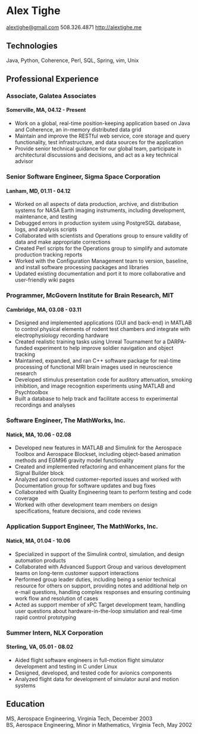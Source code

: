 <header>
<head>
<link rel="stylesheet" type="text/css" href="styles/github.css">
</head>
</header>

# Alex Tighe

<alextighe@gmail.com>
508.326.4871
<http://alextighe.me>

## Technologies

Java, Python, Coherence, Perl, SQL, Spring, vim, Unix

## Professional Experience

### Associate, Galatea Associates

#### Somerville, MA, 04.12 - Present

- Work on a global, real-time position-keeping application based on Java and Coherence, an in-memory distributed data grid
- Maintain and improve the RESTful web service, core storage and query functionality, test infrastructure, and data sources for the application
- Provide senior technical guidance for our global team, participate in architectural discussions and decisions, and act as a key technical advisor

### Senior Software Engineer, Sigma Space Corporation

#### Lanham, MD, 01.11 - 04.12

- Worked on all aspects of data production, archive, and distribution systems for NASA Earth imaging instruments, including development, maintenance, and testing
- Debugged errors in production system using PostgreSQL database, logs, and analysis scripts
- Collaborated with scientists and Operations group to ensure validity of data and make appropriate corrections
- Created Perl scripts for the Operations group to simplify and automate production tracking reports
- Worked with the Configuration Management team to version, baseline, and install software processing packages and libraries
- Updated existing documentation and port it to more collaborative and user-friendly wiki pages

### Programmer, McGovern Institute for Brain Research, MIT

#### Cambridge, MA, 03.08 - 03.11

- Designed and implemented applications (GUI and back-end) in MATLAB to control physical elements of rodent test chambers and integrate with electrophysiology recording hardware
- Created realistic training tasks using Unreal Tournament for a DARPA-funded experiment to help improve soldier navigation and object tracking
- Maintained, expanded, and ran C++ software package for real-time processing of functional MRI brain images used in neuroscience research
- Developed stimulus presentation code for auditory attenuation, smoking inhibition, and image recognition experiments using MATLAB and Psychtoolbox
- Built a database to help track and facilitate access to experimental recordings and analyses

### Software Engineer, The MathWorks, Inc.

#### Natick, MA, 10.06 - 02.08

- Developed new features in MATLAB and Simulink for the Aerospace Toolbox and Aerospace Blockset, including object-based animation methods and EGM96 gravity model functionality
- Created and implemented refactoring and enhancement plans for the Signal Builder block
- Analyzed and corrected customer-reported issues and worked with Documentation group for software updates and bug fixes
- Collaborated with Quality Engineering team to perform testing and code coverage
- Worked with other development team members on design specifications, feature decisions, and code reviews

### Application Support Engineer, The MathWorks, Inc.

#### Natick, MA, 01.04 - 10.06

- Specialized in support of the Simulink control, simulation, and design automation products
- Collaborated with Advanced Support Group and various development teams on long-term customer support interactions
- Performed group leader duties, including being a senior technical resource for others on support, providing notes and additional help on e-mail questions, handling complex responses and ensuring continuing work flow and resolution of cases
- Acted as support member of xPC Target development team, handling user questions about hardware-in-the-loop simulation and real-time rapid control prototyping

### Summer Intern, NLX Corporation

#### Sterling, VA, 05.01 - 08.02

- Aided flight software engineers in full-motion flight simulator development and testing in C under Linux
- Designed, developed, and tested code for avionics components
- Analyzed flight data for development of simulator aural and motion systems

## Education
MS, Aerospace Engineering, Virginia Tech, December 2003 <br>
BS, Aerospace Engineering, Minor in Mathematics, Virginia Tech, May 2002

